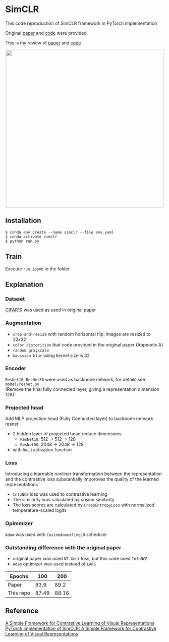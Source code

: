 # SimCLR
This code reproduction of SimCLR framework in PyTorch implementation

Original [paper](https://arxiv.org/pdf/2002.05709.pdf) and [code](https://github.com/google-research/simclr) were provided

This is my review of [paper](https://breezy-perfume-dec.notion.site/A-Simple-Framework-for-Contrastive-Learning-of-Visual-Representations-5d223a6d07304b1ca6c708f8d940e9cd) and [code](https://breezy-perfume-dec.notion.site/SimCLR-Code-Review-e086668735814bab977c3c4cc8f7e661)

<p align=center><img src = https://user-images.githubusercontent.com/60006301/197710408-b85b2551-e8a5-4e21-a413-6ce22ac8d976.png width=500></p>

## Installation
```
$ conda env create --name simclr --file env.yaml
$ conda activate simclr
$ python run.py
```

## Train
Execute `run.ipynb` in the folder

## Explanation
### Dataset
[CIFAR10](https://www.cs.toronto.edu/~kriz/cifar.html) was used as used in original paper

### Augmentation
- `crop-and-resize` with random horizontal flip, images are resized to 32x32
- `color distorition` that code provided in the original paper (Appendix A)
- `random grayscale`
- `Gaussian blur` using kernel size is 32

### Encoder
`ResNet18`, `ResNet50` were used as backbone network, for details see `model/resnet.py` <br>
(Remove the final fully connected layer, giving a representation dimension 128)

### Projected head
Add MLP projection head (Fully Connected layer) to backbone network resnet
- 2 hidden layer of projected head reduce dimensions
  - `ResNet18`: 512 -> 512 -> 128
  - `ResNet50`: 2048 -> 2048 -> 128
- with `ReLU` activation function

### Loss
Introducing a learnable nonliner transformation between the representation and the contrastive loss substantially imporoves the quality of the learned representations
 - `InfoNCE` loss was used to contrastive learning
 - The similarity was calculated by cosine similarity
 - The loss scores are calculated by `CrossEntropyLoss` with normailzed temperature-scaled logits

### Opimmizer
`Adam` was used with `CosineAnnealingLR` scheduler

### Outstanding difference with the original paper
- original paper was used `NT-Xent` loss, but this code used `InfoNCE`
- `Adam` optimizer was used instead of `LARS`

| Epochs | 100 | 200 | 
| ------ |-----| ------| 
| Paper | 83.9| 89.2 | 
| This repo |87.49 | 88.16 |

## Reference
[A Simple Framework for Contrastive Learning of Visual Representations](https://arxiv.org/pdf/2002.05709.pdf)<br>
[PyTorch implementation of SimCLR: A Simple Framework for Contrastive Learning of Visual Representations](https://github.com/sthalles/SimCLR)
